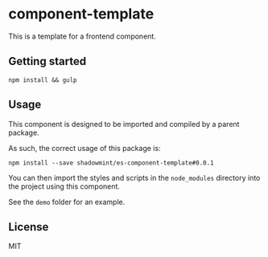 # component-template

This is a template for a frontend component.

## Getting started

    npm install && gulp

## Usage

This component is designed to be imported and compiled by a parent package.

As such, the correct usage of this package is:

    npm install --save shadowmint/es-component-template#0.0.1

You can then import the styles and scripts in the `node_modules` directory
into the project using this component.

See the `demo` folder for an example.

## License

MIT
